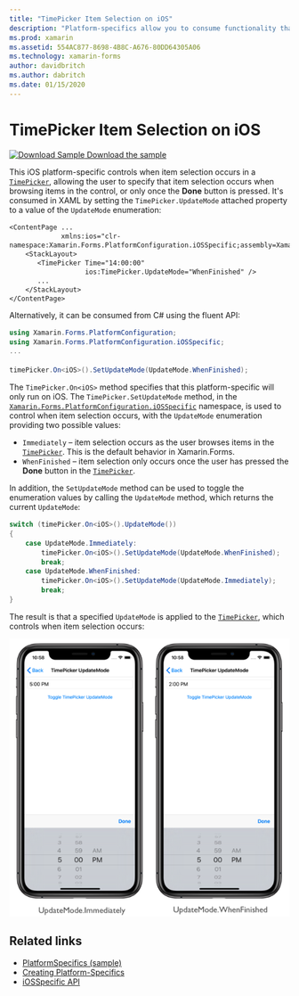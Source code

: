 ```yaml
---
title: "TimePicker Item Selection on iOS"
description: "Platform-specifics allow you to consume functionality that's only available on a specific platform, without implementing custom renderers or effects. This article explains how to consume the iOS platform-specific that controls when item selection occurs in a TimePicker."
ms.prod: xamarin
ms.assetid: 554AC877-8698-4B8C-A676-80DD64305A06
ms.technology: xamarin-forms
author: davidbritch
ms.author: dabritch
ms.date: 01/15/2020
---
```


# TimePicker Item Selection on iOS

[![Download Sample](~/media/shared/download.png) Download the sample](https://docs.microsoft.com/samples/xamarin/xamarin-forms-samples/userinterface-platformspecifics)

This iOS platform-specific controls when item selection occurs in a [`TimePicker`](xref:Xamarin.Forms.TimePicker), allowing the user to specify that item selection occurs when browsing items in the control, or only once the **Done** button is pressed. It's consumed in XAML by setting the `TimePicker.UpdateMode` attached property to a value of the `UpdateMode` enumeration:

```xaml
<ContentPage ...
             xmlns:ios="clr-namespace:Xamarin.Forms.PlatformConfiguration.iOSSpecific;assembly=Xamarin.Forms.Core">
    <StackLayout>
       <TimePicker Time="14:00:00"
                   ios:TimePicker.UpdateMode="WhenFinished" />
       ...
    </StackLayout>
</ContentPage>
```

Alternatively, it can be consumed from C# using the fluent API:

```csharp
using Xamarin.Forms.PlatformConfiguration;
using Xamarin.Forms.PlatformConfiguration.iOSSpecific;
...

timePicker.On<iOS>().SetUpdateMode(UpdateMode.WhenFinished);
```

The `TimePicker.On<iOS>` method specifies that this platform-specific will only run on iOS. The `TimePicker.SetUpdateMode` method, in the [`Xamarin.Forms.PlatformConfiguration.iOSSpecific`](xref:Xamarin.Forms.PlatformConfiguration.iOSSpecific) namespace, is used to control when item selection occurs, with the `UpdateMode` enumeration providing two possible values:

- `Immediately` – item selection occurs as the user browses items in the [`TimePicker`](xref:Xamarin.Forms.TimePicker). This is the default behavior in Xamarin.Forms.
- `WhenFinished` – item selection only occurs once the user has pressed the **Done** button in the [`TimePicker`](xref:Xamarin.Forms.TimePicker).

In addition, the `SetUpdateMode` method can be used to toggle the enumeration values by calling the `UpdateMode` method, which returns the current `UpdateMode`:

```csharp
switch (timePicker.On<iOS>().UpdateMode())
{
    case UpdateMode.Immediately:
        timePicker.On<iOS>().SetUpdateMode(UpdateMode.WhenFinished);
        break;
    case UpdateMode.WhenFinished:
        timePicker.On<iOS>().SetUpdateMode(UpdateMode.Immediately);
        break;
}
```

The result is that a specified `UpdateMode` is applied to the [`TimePicker`](xref:Xamarin.Forms.TimePicker), which controls when item selection occurs:

[![](timepicker-selection-images/timepicker-updatemode.png "TimePicker UpdateMode Platform-Specific")](timepicker-selection-images/timepicker-updatemode-large.png#lightbox "TimePicker UpdateMode Platform-Specific")

## Related links

- [PlatformSpecifics (sample)](https://docs.microsoft.com/samples/xamarin/xamarin-forms-samples/userinterface-platformspecifics)
- [Creating Platform-Specifics](~/xamarin-forms/platform/platform-specifics/index.md#creating-platform-specifics)
- [iOSSpecific API](xref:Xamarin.Forms.PlatformConfiguration.iOSSpecific)
